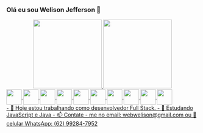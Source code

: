 ### Olá eu sou Welison Jefferson 👋

<div align="center">
  <a href="https://github.com/welisonjefferson">
  <img height="180em" src="https://github-readme-stats.vercel.app/api?username=welisonjefferson&show_icons=true&theme=dracula&include_all_commits=true&count_private=true"/>
  <img height="180em" src="https://github-readme-stats.vercel.app/api/top-langs/?username=welisonjefferson&layout=compact&langs_count=7&theme=dracula"/>
</div>
<div>
  <link rel="stylesheet" href="https://cdn.jsdelivr.net/gh/devicons/devicon@v2.14.0/devicon.min.css">
  <img align="center" heigth="30"  width="40" src="https://cdn.jsdelivr.net/gh/devicons/devicon/icons/javascript/javascript-original.svg" />
  <img align="center" heigth="30"  width="40" src="https://cdn.jsdelivr.net/gh/devicons/devicon/icons/materialui/materialui-original.svg" />
  <img align="center" heigth="30"  width="40" src="https://cdn.jsdelivr.net/gh/devicons/devicon/icons/mysql/mysql-original.svg" />
  <img align="center" heigth="30"  width="40" src="https://cdn.jsdelivr.net/gh/devicons/devicon/icons/oracle/oracle-original.svg" />
  <img align="center" heigth="30"  width="40" src="https://cdn.jsdelivr.net/gh/devicons/devicon/icons/postgresql/postgresql-original.svg" />
  <img align="center" heigth="30"  width="40" src="https://cdn.jsdelivr.net/gh/devicons/devicon/icons/sequelize/sequelize-original.svg" />
  <img align="center" heigth="30"  width="40" src="https://cdn.jsdelivr.net/gh/devicons/devicon/icons/tomcat/tomcat-original.svg" />
  <img align="center" heigth="30"  width="40" src="https://cdn.jsdelivr.net/gh/devicons/devicon/icons/trello/trello-plain.svg" />
  <img align="center" heigth="30"  width="40" src="https://cdn.jsdelivr.net/gh/devicons/devicon/icons/visualstudio/visualstudio-plain.svg" />
  <img align="center" heigth="30"  width="40" src="https://cdn.jsdelivr.net/gh/devicons/devicon/icons/windows8/windows8-original.svg" />
  <link rel="stylesheet" href="https://cdn.jsdelivr.net/gh/devicons/devicon@v2.14.0/devicon.min.css">
  <link rel="stylesheet" href="https://cdn.jsdelivr.net/gh/devicons/devicon@v2.14.0/devicon.min.css">
  <link rel="stylesheet" href="https://cdn.jsdelivr.net/gh/devicons/devicon@v2.14.0/devicon.min.css">
  </div>
- 🔭 Hoje estou trabalhando como desenvolvedor Full Stack.
- 🌱 Estudando JavaScript e Java
- 📫 Contate - me no email: webwelison@gmail.com ou 📱 celular WhatsApp: (62) 99284-7952

